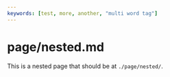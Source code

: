 ```yaml
---
keywords: [test, more, another, "multi word tag"]
---
```


# page/nested.md

This is a nested page that should be at `./page/nested/`.
